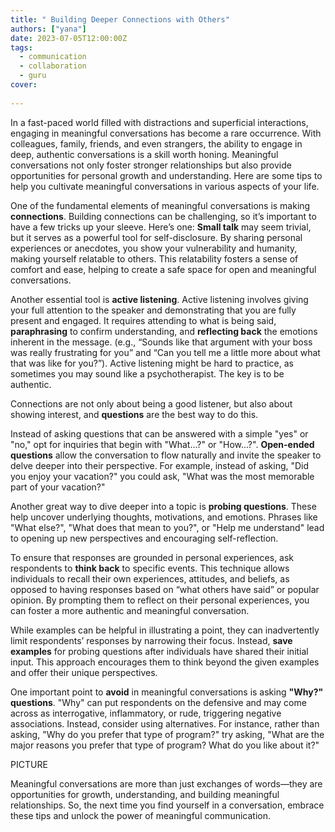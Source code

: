 ```yaml
---
title: " Building Deeper Connections with Others"
authors: ["yana"]
date: 2023-07-05T12:00:00Z
tags:
  - communication
  - collaboration
  - guru
cover:
  
---
```

In a fast-paced world filled with distractions and superficial interactions, engaging in meaningful conversations has become a rare occurrence. With colleagues, family, friends, and even strangers, the ability to engage in deep, authentic conversations is a skill worth honing. Meaningful conversations not only foster stronger relationships but also provide opportunities for personal growth and understanding. Here are some tips to help you cultivate meaningful conversations in various aspects of your life. 

One of the fundamental elements of meaningful conversations is making **connections**. Building connections can be challenging, so it’s important to have a few tricks up your sleeve. Here’s one: **Small talk** may seem trivial, but it serves as a powerful tool for self-disclosure. By sharing personal experiences or anecdotes, you show your vulnerability and humanity, making yourself relatable to others. This relatability fosters a sense of comfort and ease, helping to create a safe space for open and meaningful conversations.

Another essential tool is **active listening**. Active listening involves giving your full attention to the speaker and demonstrating that you are fully present and engaged. It requires attending to what is being said, **paraphrasing** to confirm understanding, and **reflecting back** the emotions inherent in the message. (e.g., “Sounds like that argument with your boss was really frustrating for you” and “Can you tell me a little more about what that was like for you?”). Active listening might be hard to practice, as sometimes you may sound like a psychotherapist. The key is to be authentic. 

Connections are not only about being a good listener, but also about showing interest, and **questions** are the best way to do this.

Instead of asking questions that can be answered with a simple "yes" or "no," opt for inquiries that begin with "What...?" or "How...?". **Open-ended questions** allow the conversation to flow naturally and invite the speaker to delve deeper into their perspective. For example, instead of asking, "Did you enjoy your vacation?" you could ask, "What was the most memorable part of your vacation?"  

Another great way to dive deeper into a topic is **probing questions**. These help uncover underlying thoughts, motivations, and emotions. Phrases like "What else?", "What does that mean to you?", or "Help me understand" lead to opening up new perspectives and encouraging self-reflection.

To ensure that responses are grounded in personal experiences, ask respondents to **think back** to specific events. This technique allows individuals to recall their own experiences, attitudes, and beliefs, as opposed to having responses based on “what others have said” or popular opinion. By prompting them to reflect on their personal experiences, you can foster a more authentic and meaningful conversation. 

While examples can be helpful in illustrating a point, they can inadvertently limit respondents’ responses by narrowing their focus. Instead, **save examples** for probing questions after individuals have shared their initial input. This approach encourages them to think beyond the given examples and offer their unique perspectives. 

One important point to **avoid** in meaningful conversations is asking **"Why?" questions**. "Why" can put respondents on the defensive and may come across as interrogative, inflammatory, or rude, triggering negative associations. Instead, consider using alternatives. For instance, rather than asking, "Why do you prefer that type of program?" try asking, "What are the major reasons you prefer that type of program? What do you like about it?" 

PICTURE

Meaningful conversations are more than just exchanges of words—they are opportunities for growth, understanding, and building meaningful relationships. So, the next time you find yourself in a conversation, embrace these tips and unlock the power of meaningful communication.
